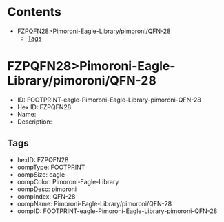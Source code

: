 



Contents
========

* [FZPQFN28>Pimoroni-Eagle-Library/pimoroni/QFN-28](#fzpqfn28pimoroni-eagle-librarypimoroniqfn-28)
	* [Tags](#tags)

# FZPQFN28>Pimoroni-Eagle-Library/pimoroni/QFN-28

- ID: FOOTPRINT-eagle-Pimoroni-Eagle-Library-pimoroni-QFN-28
- Hex ID: FZPQFN28
- Name: 
- Description: 

## Tags

- hexID: FZPQFN28
- oompType: FOOTPRINT
- oompSize: eagle
- oompColor: Pimoroni-Eagle-Library
- oompDesc: pimoroni
- oompIndex: QFN-28
- oompName: Pimoroni-Eagle-Library/pimoroni/QFN-28
- oompID: FOOTPRINT-eagle-Pimoroni-Eagle-Library-pimoroni-QFN-28
